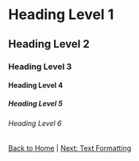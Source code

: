 # Heading Level 1
## Heading Level 2
### Heading Level 3
#### Heading Level 4
##### Heading Level 5
###### Heading Level 6

[Back to Home](README.md) | [Next: Text Formatting](text_formatting.md)
